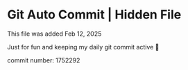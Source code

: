 # Git Auto Commit | Hidden File

This file was added Feb 12, 2025

Just for fun and keeping my daily git commit active 🤪

commit number: 1752292
